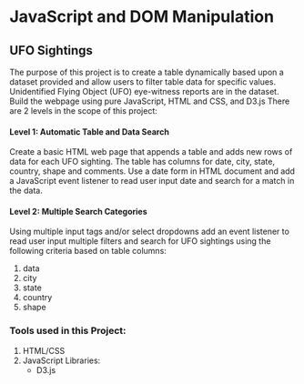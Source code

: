 # JavaScript and DOM Manipulation

## UFO Sightings

The purpose of this project is to create a table dynamically based upon a dataset provided and allow users to filter table data for specific values. Unidentified Flying Object (UFO) eye-witness reports are in the dataset. Build the webpage using pure JavaScript, HTML and CSS, and D3.js There are 2 levels in the scope of this project:
#### Level 1: Automatic Table and Data Search
Create a basic HTML web page that appends a table and adds new rows of data for each UFO sighting. The table has columns for date, city, state, country, shape and comments. Use a date form in HTML document and add a JavaScript event listener to read user input date and search for a match in the data.  
#### Level 2: Multiple Search Categories
Using multiple input tags and/or select dropdowns add an event listener to read user input multiple filters and search for UFO sightings using the following criteria based on table columns:
  1. data
  2. city
  3. state
  4. country
  5. shape
  
### Tools used in this Project:
  1. HTML/CSS
  2. JavaScript
       Libraries:
       * D3.js 

